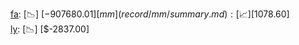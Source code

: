 [fa](record/fa/summary.md): [📉] [$-907680.01]  
[mm](record/mm/summary.md): [📈] [$1078.60]  
[ly](record/ly/summary.md): [📉] [$-2837.00]  
